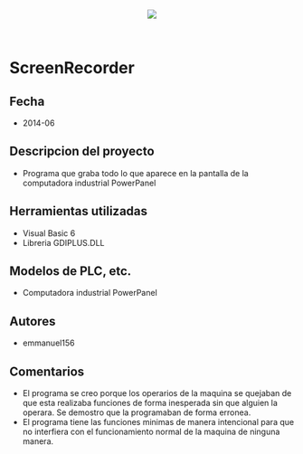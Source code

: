 <br/>
<p align="center">
  <img src="https://avatars2.githubusercontent.com/u/15052789?v=3&s=200">
</p>
<br/>

# ScreenRecorder

## Fecha
* 2014-06

## Descripcion del proyecto
* Programa que graba todo lo que aparece en la pantalla de la computadora industrial PowerPanel

## Herramientas utilizadas
* Visual Basic 6
* Libreria GDIPLUS.DLL

## Modelos de PLC, etc.
* Computadora industrial PowerPanel

## Autores
* emmanuel156

## Comentarios
* El programa se creo porque los operarios de la maquina se quejaban de que esta realizaba funciones de forma inesperada sin que alguien la operara. Se demostro que la programaban de forma erronea.
* El programa tiene las funciones minimas de manera intencional para que no interfiera con el funcionamiento normal de la maquina de ninguna manera.
